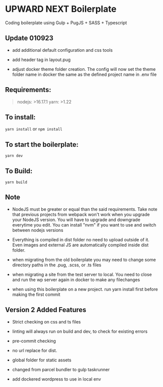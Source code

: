 # UPWARD NEXT Boilerplate

Coding boilerplate using Gulp + PugJS + SASS + Typescript

## Update 010923
* add additional default configuration and css tools

* add header tag in layout.pug

* adjust docker theme folder creation. The config will now set the theme folder name in docker the same as the defined project name in .env file


## Requirements:
  > nodejs: >16.17.1
  > yarn: >1.22

## To install:
```yarn install```
or 
```npm install```

## To start the boilerplate:
```yarn dev```

## To Build:
```yarn build```


## Note

* NodeJS must be greater or equal than the said requirements. Take note that previous projects from webpack won't work when you upgrade your NodeJS version. You will have to upgrade and downgrade everytime you edit. You can install "nvm" if you want to use and switch between nodejs versions

* Everything is compiled in dist folder no need to upload outside of it. Even images and external JS are automatically compiled inside dist folder.

* when migrating from the old boilerplate you may need to change some directory paths in the .pug, .scss, or .ts files

* when migrating a site from the test server to local. You need to close and run the wp server again in docker to make any filechanges

* when using this boilerplate on a new project. run yarn install first before making the first commit




## Version 2 Added Features

* Strict checking on css and ts files

* linting will always run on build and dev, to check for existing errors

* pre-commit checking

* no url replace for dist.

* global folder for static assets

* changed from parcel bundler to gulp taskrunner

* add dockered wordpress to use in local env
